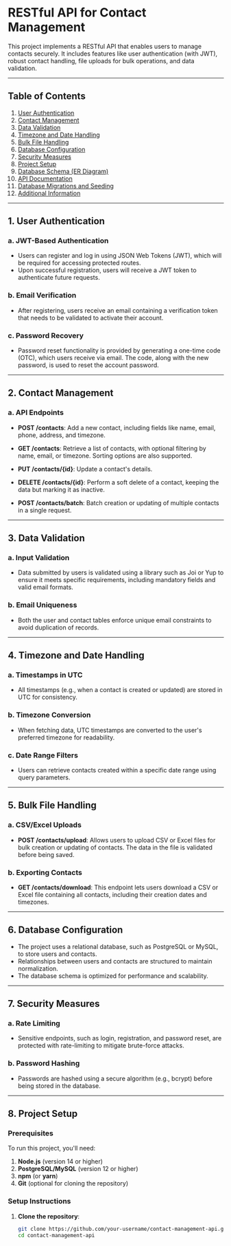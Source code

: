 # RESTful API for Contact Management

This project implements a RESTful API that enables users to manage contacts securely. It includes features like user authentication (with JWT), robust contact handling, file uploads for bulk operations, and data validation.

---

## Table of Contents

1. [User Authentication](#user-authentication)
2. [Contact Management](#contact-management)
3. [Data Validation](#data-validation)
4. [Timezone and Date Handling](#timezone-and-date-handling)
5. [Bulk File Handling](#bulk-file-handling)
6. [Database Configuration](#database-configuration)
7. [Security Measures](#security-measures)
8. [Project Setup](#project-setup)
9. [Database Schema (ER Diagram)](#database-schema-er-diagram)
10. [API Documentation](#api-documentation)
11. [Database Migrations and Seeding](#database-migrations-and-seeding)
12. [Additional Information](#additional-information)

---

## <a id="user-authentication">1. User Authentication</a>

### a. JWT-Based Authentication

- Users can register and log in using JSON Web Tokens (JWT), which will be required for accessing protected routes.
- Upon successful registration, users will receive a JWT token to authenticate future requests.

### b. Email Verification

- After registering, users receive an email containing a verification token that needs to be validated to activate their account.

### c. Password Recovery

- Password reset functionality is provided by generating a one-time code (OTC), which users receive via email. The code, along with the new password, is used to reset the account password.

---

## <a id="contact-management">2. Contact Management </a>

### a. API Endpoints

- **POST /contacts**: Add a new contact, including fields like name, email, phone, address, and timezone.

- **GET /contacts**: Retrieve a list of contacts, with optional filtering by name, email, or timezone. Sorting options are also supported.

- **PUT /contacts/{id}**: Update a contact's details.

- **DELETE /contacts/{id}**: Perform a soft delete of a contact, keeping the data but marking it as inactive.

- **POST /contacts/batch**: Batch creation or updating of multiple contacts in a single request.

---

## <a id="data-validation">3. Data Validation</a>

### a. Input Validation

- Data submitted by users is validated using a library such as Joi or Yup to ensure it meets specific requirements, including mandatory fields and valid email formats.

### b. Email Uniqueness

- Both the user and contact tables enforce unique email constraints to avoid duplication of records.

---

## <a id="timezone-and-date-handling">4. Timezone and Date Handling</a>

### a. Timestamps in UTC

- All timestamps (e.g., when a contact is created or updated) are stored in UTC for consistency.

### b. Timezone Conversion

- When fetching data, UTC timestamps are converted to the user's preferred timezone for readability.

### c. Date Range Filters

- Users can retrieve contacts created within a specific date range using query parameters.

---

## <a id="bulk-file-handling">5. Bulk File Handling</a>

### a. CSV/Excel Uploads

- **POST /contacts/upload**: Allows users to upload CSV or Excel files for bulk creation or updating of contacts. The data in the file is validated before being saved.

### b. Exporting Contacts

- **GET /contacts/download**: This endpoint lets users download a CSV or Excel file containing all contacts, including their creation dates and timezones.

---

## <a id="database-configuration">6. Database Configuration</a>

- The project uses a relational database, such as PostgreSQL or MySQL, to store users and contacts.
- Relationships between users and contacts are structured to maintain normalization.
- The database schema is optimized for performance and scalability.

---

## <a id="security-measures">7. Security Measures</a>

### a. Rate Limiting

- Sensitive endpoints, such as login, registration, and password reset, are protected with rate-limiting to mitigate brute-force attacks.

### b. Password Hashing

- Passwords are hashed using a secure algorithm (e.g., bcrypt) before being stored in the database.

---

## <a id="project-setup">8. Project Setup</a>

### Prerequisites

To run this project, you'll need:

1. **Node.js** (version 14 or higher)
2. **PostgreSQL/MySQL** (version 12 or higher)
3. **npm** (or **yarn**)
4. **Git** (optional for cloning the repository)

### Setup Instructions

1. **Clone the repository**:

   ```bash
   git clone https://github.com/your-username/contact-management-api.git
   cd contact-management-api
   ```
